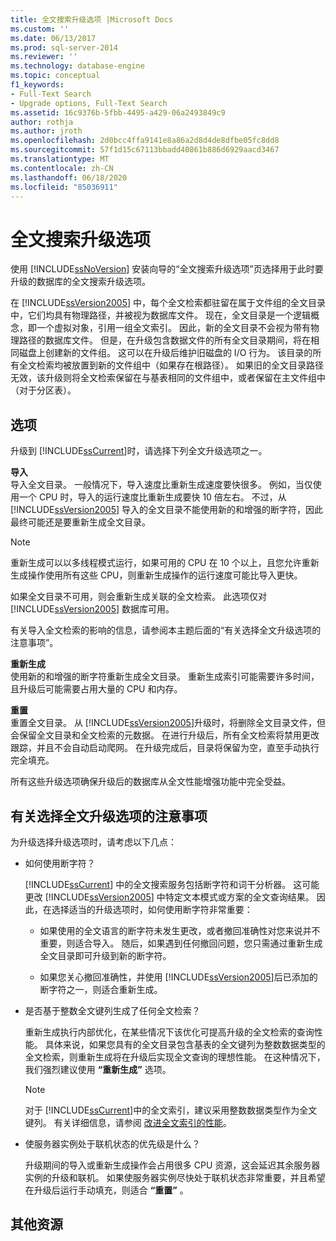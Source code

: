 ```yaml
---
title: 全文搜索升级选项 |Microsoft Docs
ms.custom: ''
ms.date: 06/13/2017
ms.prod: sql-server-2014
ms.reviewer: ''
ms.technology: database-engine
ms.topic: conceptual
f1_keywords:
- Full-Text Search
- Upgrade options, Full-Text Search
ms.assetid: 16c9376b-5fbb-4495-a429-06a2493849c9
author: rothja
ms.author: jroth
ms.openlocfilehash: 2d0bcc4ffa9141e8a86a2d8d4de8dfbe05fc8dd8
ms.sourcegitcommit: 57f1d15c67113bbadd40861b886d6929aacd3467
ms.translationtype: MT
ms.contentlocale: zh-CN
ms.lasthandoff: 06/18/2020
ms.locfileid: "85036911"
---
```

# <a name="full-text-search-upgrade-options"></a>全文搜索升级选项
  使用 [!INCLUDE[ssNoVersion](../../includes/ssnoversion-md.md)] 安装向导的“全文搜索升级选项”页选择用于此时要升级的数据库的全文搜索升级选项。  
  
 在 [!INCLUDE[ssVersion2005](../../includes/ssversion2005-md.md)] 中，每个全文检索都驻留在属于文件组的全文目录中，它们均具有物理路径，并被视为数据库文件。 现在，全文目录是一个逻辑概念，即一个虚拟对象，引用一组全文索引。 因此，新的全文目录不会视为带有物理路径的数据库文件。 但是，在升级包含数据文件的所有全文目录期间，将在相同磁盘上创建新的文件组。 这可以在升级后维护旧磁盘的 I/O 行为。 该目录的所有全文检索均被放置到新的文件组中（如果存在根路径）。 如果旧的全文目录路径无效，该升级则将全文检索保留在与基表相同的文件组中，或者保留在主文件组中（对于分区表）。  
  
## <a name="options"></a>选项  
 升级到 [!INCLUDE[ssCurrent](../../includes/sscurrent-md.md)]时，请选择下列全文升级选项之一。  
  
 **导入**  
 导入全文目录。 一般情况下，导入速度比重新生成速度要快很多。 例如，当仅使用一个 CPU 时，导入的运行速度比重新生成要快 10 倍左右。 不过，从 [!INCLUDE[ssVersion2005](../../includes/ssversion2005-md.md)] 导入的全文目录不能使用新的和增强的断字符，因此最终可能还是要重新生成全文目录。  
  
> [!NOTE]  
>  重新生成可以以多线程模式运行，如果可用的 CPU 在 10 个以上，且您允许重新生成操作使用所有这些 CPU，则重新生成操作的运行速度可能比导入更快。  
  
 如果全文目录不可用，则会重新生成关联的全文检索。 此选项仅对 [!INCLUDE[ssVersion2005](../../includes/ssversion2005-md.md)] 数据库可用。  
  
 有关导入全文检索的影响的信息，请参阅本主题后面的“有关选择全文升级选项的注意事项”。  
  
 **重新生成**  
 使用新的和增强的断字符重新生成全文目录。 重新生成索引可能需要许多时间，且升级后可能需要占用大量的 CPU 和内存。  
  
 **重置**  
 重置全文目录。 从 [!INCLUDE[ssVersion2005](../../includes/ssversion2005-md.md)]升级时，将删除全文目录文件，但会保留全文目录和全文检索的元数据。 在进行升级后，所有全文检索将禁用更改跟踪，并且不会自动启动爬网。 在升级完成后，目录将保留为空，直至手动执行完全填充。  
  
 所有这些升级选项确保升级后的数据库从全文性能增强功能中完全受益。  
  
## <a name="considerations-for-choosing-a-full-text-upgrade-option"></a>有关选择全文升级选项的注意事项  
 为升级选择升级选项时，请考虑以下几点：  
  
-   如何使用断字符？  
  
     [!INCLUDE[ssCurrent](../../includes/sscurrent-md.md)] 中的全文搜索服务包括断字符和词干分析器。 这可能更改 [!INCLUDE[ssVersion2005](../../includes/ssversion2005-md.md)] 中特定文本模式或方案的全文查询结果。 因此，在选择适当的升级选项时，如何使用断字符非常重要：  
  
    -   如果使用的全文语言的断字符未发生更改，或者撤回准确性对您来说并不重要，则适合导入。 随后，如果遇到任何撤回问题，您只需通过重新生成全文目录即可升级到新的断字符。  
  
    -   如果您关心撤回准确性，并使用 [!INCLUDE[ssVersion2005](../../includes/ssversion2005-md.md)]后已添加的断字符之一，则适合重新生成。  
  
-   是否基于整数全文键列生成了任何全文检索？  
  
     重新生成执行内部优化，在某些情况下该优化可提高升级的全文检索的查询性能。 具体来说，如果您具有的全文目录包含基表的全文键列为整数数据类型的全文检索，则重新生成将在升级后实现全文查询的理想性能。 在这种情况下，我们强烈建议使用 **“重新生成”** 选项。  
  
    > [!NOTE]  
    >  对于 [!INCLUDE[ssCurrent](../../includes/sscurrent-md.md)]中的全文索引，建议采用整数数据类型作为全文键列。 有关详细信息，请参阅 [改进全文索引的性能](../../relational-databases/indexes/indexes.md)。  
  
-   使服务器实例处于联机状态的优先级是什么？  
  
     升级期间的导入或重新生成操作会占用很多 CPU 资源，这会延迟其余服务器实例的升级和联机。 如果使服务器实例尽快处于联机状态非常重要，并且希望在升级后运行手动填充，则适合 **“重置”** 。  
  
## <a name="additional-resources"></a>其他资源  
  
